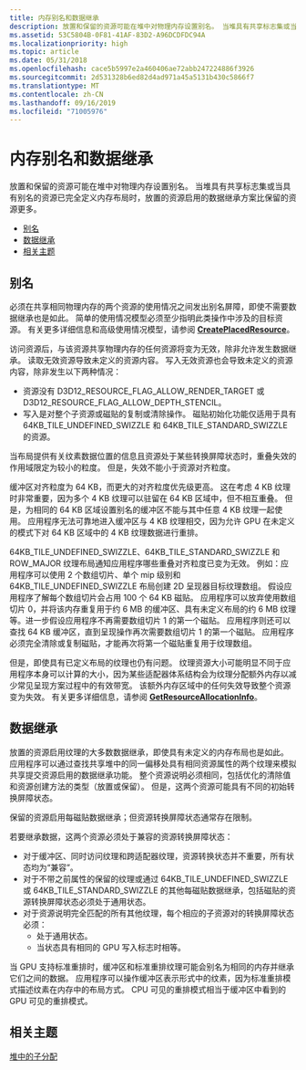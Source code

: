 ```yaml
---
title: 内存别名和数据继承
description: 放置和保留的资源可能在堆中对物理内存设置别名。 当堆具有共享标志集或当具有别名的资源已完全定义内存布局时，放置的资源启用的数据继承方案比保留的资源更多。
ms.assetid: 53C5804B-0F81-41AF-83D2-A96DCDFDC94A
ms.localizationpriority: high
ms.topic: article
ms.date: 05/31/2018
ms.openlocfilehash: cace5b5997e2a460406ae72abb247224886f3926
ms.sourcegitcommit: 2d531328b6ed82d4ad971a45a5131b430c5866f7
ms.translationtype: MT
ms.contentlocale: zh-CN
ms.lasthandoff: 09/16/2019
ms.locfileid: "71005976"
---
```

# <a name="memory-aliasing-and-data-inheritance"></a>内存别名和数据继承

放置和保留的资源可能在堆中对物理内存设置别名。 当堆具有共享标志集或当具有别名的资源已完全定义内存布局时，放置的资源启用的数据继承方案比保留的资源更多。

-   [别名](#memory-aliasing-and-data-inheritance)
-   [数据继承](#data-inheritance)
-   [相关主题](#related-topics)

## <a name="aliasing"></a>别名

必须在共享相同物理内存的两个资源的使用情况之间发出别名屏障，即使不需要数据继承也是如此。 简单的使用情况模型必须至少指明此类操作中涉及的目标资源。 有关更多详细信息和高级使用情况模型，请参阅 [**CreatePlacedResource**](/windows/desktop/api/d3d12/nf-d3d12-id3d12device-createplacedresource)。

访问资源后，与该资源共享物理内存的任何资源将变为无效，除非允许发生数据继承。 读取无效资源导致未定义的资源内容。 写入无效资源也会导致未定义的资源内容，除非发生以下两种情况：

-   资源没有 D3D12\_RESOURCE\_FLAG\_ALLOW\_RENDER\_TARGET 或 D3D12\_RESOURCE\_FLAG\_ALLOW\_DEPTH\_STENCIL。
-   写入是对整个子资源或磁贴的复制或清除操作。 磁贴初始化功能仅适用于具有 64KB\_TILE\_UNDEFINED\_SWIZZLE 和 64KB\_TILE\_STANDARD\_SWIZZLE 的资源。

当布局提供有关纹素数据位置的信息且资源处于某些转换屏障状态时，重叠失效的作用域限定为较小的粒度。 但是，失效不能小于资源对齐粒度。

缓冲区对齐粒度为 64 KB，而更大的对齐粒度优先级更高。 这在考虑 4 KB 纹理时非常重要，因为多个 4 KB 纹理可以驻留在 64 KB 区域中，但不相互重叠。 但是，为相同的 64 KB 区域设置别名的缓冲区不能与其中任意 4 KB 纹理一起使用。 应用程序无法可靠地进入缓冲区与 4 KB 纹理相交，因为允许 GPU 在未定义的模式下对 64 KB 区域中的 4 KB 纹理数据进行重排。

64KB\_TILE\_UNDEFINED\_SWIZZLE、64KB\_TILE\_STANDARD\_SWIZZLE 和 ROW\_MAJOR 纹理布局通知应用程序哪些重叠对齐粒度已变为无效。 例如：应用程序可以使用 2 个数组切片、单个 mip 级别和 64KB\_TILE\_UNDEFINED\_SWIZZLE 布局创建 2D 呈现器目标纹理数组。 假设应用程序了解每个数组切片会占用 100 个 64 KB 磁贴。 应用程序可以放弃使用数组切片 0，并将该内存重复用于约 6 MB 的缓冲区、具有未定义布局的约 6 MB 纹理等。进一步假设应用程序不再需要数组切片 1 的第一个磁贴。 应用程序则还可以查找 64 KB 缓冲区，直到呈现操作再次需要数组切片 1 的第一个磁贴。 应用程序必须完全清除或复制磁贴，才能再次将第一个磁贴重复用于纹理数组。

但是，即使具有已定义布局的纹理也仍有问题。 纹理资源大小可能明显不同于应用程序本身可以计算的大小，因为某些适配器体系结构会为纹理分配额外内存以减少常见呈现方案过程中的有效带宽。 该额外内存区域中的任何失效导致整个资源变为失效。 有关更多详细信息，请参阅 [**GetResourceAllocationInfo**](/windows/desktop/api/d3d12/nf-d3d12-id3d12device-getresourceallocationinfo)。

## <a name="data-inheritance"></a>数据继承

放置的资源启用纹理的大多数数据继承，即使具有未定义的内存布局也是如此。 应用程序可以通过查找共享堆中的同一偏移处具有相同资源属性的两个纹理来模拟共享提交资源启用的数据继承功能。 整个资源说明必须相同，包括优化的清除值和资源创建方法的类型（放置或保留）。 但是，这两个资源可能具有不同的初始转换屏障状态。

保留的资源启用每磁贴数据继承；但资源转换屏障状态通常存在限制。

若要继承数据，这两个资源必须处于兼容的资源转换屏障状态：

-   对于缓冲区、同时访问纹理和跨适配器纹理，资源转换状态并不重要，所有状态均为“兼容”。
-   对于不带之前属性的保留的纹理或通过 64KB\_TILE\_UNDEFINED\_SWIZZLE 或 64KB\_TILE\_STANDARD\_SWIZZLE 的其他每磁贴数据继承，包括磁贴的资源转换屏障状态必须处于通用状态。
-   对于资源说明完全匹配的所有其他纹理，每个相应的子资源对的转换屏障状态必须：
    -   处于通用状态。
    -   当状态具有相同的 GPU 写入标志时相等。

当 GPU 支持标准重排时，缓冲区和标准重排纹理可能会别名为相同的内存并继承它们之间的数据。 应用程序可以操作缓冲区表示形式中的纹素，因为标准重排模式描述纹素在内存中的布局方式。 CPU 可见的重排模式相当于缓冲区中看到的 GPU 可见的重排模式。

## <a name="related-topics"></a>相关主题

<dl> <dt>

[堆中的子分配](suballocation-within-heaps.md)
</dt> </dl>

 

 




